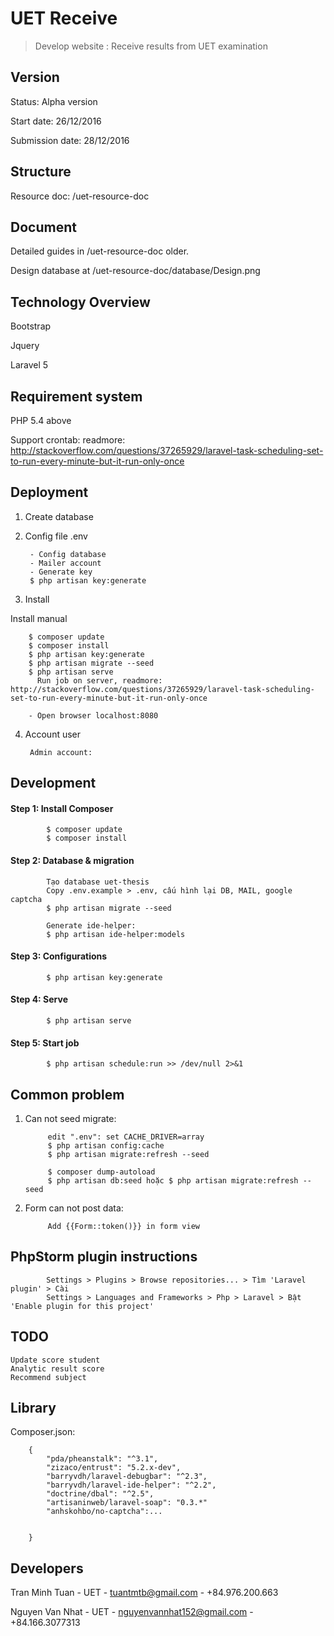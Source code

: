 # UET Receive

> Develop website : Receive results from UET examination

## Version
Status: Alpha version

Start date: 26/12/2016 

Submission date: 28/12/2016

## Structure

Resource doc: /uet-resource-doc

## Document

Detailed guides in /uet-resource-doc older.

Design database at /uet-resource-doc/database/Design.png


## Technology Overview
Bootstrap

Jquery

Laravel 5

## Requirement system

PHP 5.4 above

Support crontab: readmore: http://stackoverflow.com/questions/37265929/laravel-task-scheduling-set-to-run-every-minute-but-it-run-only-once


## Deployment

1. Create database
      
2. Config file .env
        
        - Config database
        - Mailer account
        - Generate key
        $ php artisan key:generate

3. Install

Install manual

        $ composer update
        $ composer install
        $ php artisan key:generate
        $ php artisan migrate --seed
        $ php artisan serve
          Run job on server, readmore: http://stackoverflow.com/questions/37265929/laravel-task-scheduling-set-to-run-every-minute-but-it-run-only-once
        
        - Open browser localhost:8080
        
4. Account user

        Admin account: 
        
## Development

#### Step 1: Install Composer
            
            $ composer update
            $ composer install
            
#### Step 2: Database & migration
            
            Tạo database uet-thesis
            Copy .env.example > .env, cấu hình lại DB, MAIL, google captcha 
            $ php artisan migrate --seed
            
            Generate ide-helper: 
            $ php artisan ide-helper:models
            
#### Step 3: Configurations

            $ php artisan key:generate

#### Step 4: Serve

            $ php artisan serve

#### Step 5: Start job
            
            $ php artisan schedule:run >> /dev/null 2>&1
                
## Common problem

1. Can not seed migrate:
            
            edit ".env": set CACHE_DRIVER=array
            $ php artisan config:cache
            $ php artisan migrate:refresh --seed
                        
            $ composer dump-autoload
            $ php artisan db:seed hoặc $ php artisan migrate:refresh --seed
            
2. Form can not post data:

            Add {{Form::token()}} in form view
            
## PhpStorm plugin instructions
    
            Settings > Plugins > Browse repositories... > Tìm 'Laravel plugin' > Cài 
            Settings > Languages and Frameworks > Php > Laravel > Bật 'Enable plugin for this project'
            
## TODO

    Update score student
    Analytic result score
    Recommend subject
      
      
## Library

Composer.json:

        {
            "pda/pheanstalk": "^3.1",
            "zizaco/entrust": "5.2.x-dev",
            "barryvdh/laravel-debugbar": "^2.3",
            "barryvdh/laravel-ide-helper": "^2.2",
            "doctrine/dbal": "^2.5",
            "artisaninweb/laravel-soap": "0.3.*"
            "anhskohbo/no-captcha":...

            
        }

## Developers

Tran Minh Tuan - UET - tuantmtb@gmail.com - +84.976.200.663

Nguyen Van Nhat - UET - nguyenvannhat152@gmail.com - +84.166.3077313
